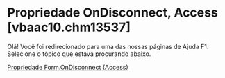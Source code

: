 
# Propriedade OnDisconnect, Access [vbaac10.chm13537]

Olá! Você foi redirecionado para uma das nossas páginas de Ajuda F1. Selecione o tópico que estava procurando abaixo.

[Propriedade Form.OnDisconnect (Access)](http://msdn.microsoft.com/library/8f6514c7-8f61-2ae7-0859-8299523609ca%28Office.15%29.aspx)
